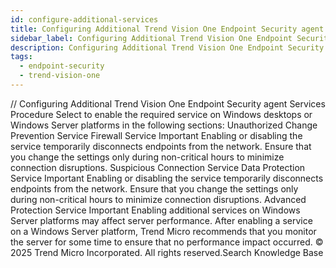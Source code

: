 ```yaml
---
id: configure-additional-services
title: Configuring Additional Trend Vision One Endpoint Security agent Services
sidebar_label: Configuring Additional Trend Vision One Endpoint Security agent Services
description: Configuring Additional Trend Vision One Endpoint Security agent Services
tags:
  - endpoint-security
  - trend-vision-one
---
```


/*<![CDATA[*/ $('#title').html($('meta[name=map-description]').attr('content')); /*]]>*/ Configuring Additional Trend Vision One Endpoint Security agent Services Procedure Select to enable the required service on Windows desktops or Windows Server platforms in the following sections: Unauthorized Change Prevention Service Firewall Service Important Enabling or disabling the service temporarily disconnects endpoints from the network. Ensure that you change the settings only during non-critical hours to minimize connection disruptions. Suspicious Connection Service Data Protection Service Important Enabling or disabling the service temporarily disconnects endpoints from the network. Ensure that you change the settings only during non-critical hours to minimize connection disruptions. Advanced Protection Service Important Enabling additional services on Windows Server platforms may affect server performance. After enabling a service on a Windows Server platform, Trend Micro recommends that you monitor the server for some time to ensure that no performance impact occurred. © 2025 Trend Micro Incorporated. All rights reserved.Search Knowledge Base